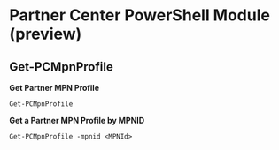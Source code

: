 # Partner Center PowerShell Module (preview) #

## Get-PCMpnProfile ##

**Get Partner MPN Profile**

    Get-PCMpnProfile

**Get a Partner MPN Profile by MPNID** 

    Get-PCMpnProfile -mpnid <MPNId>

